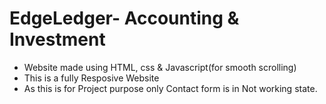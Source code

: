 # EdgeLedger- Accounting & Investment

- Website made using HTML, css & Javascript(for smooth scrolling)
- This is a fully Resposive Website
- As this is for Project purpose only Contact form is in Not working state.
